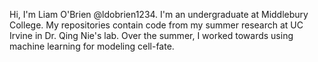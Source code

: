 Hi, I'm Liam O'Brien @ldobrien1234. I'm an undergraduate at Middlebury College. My repositories contain code from my summer research at UC Irvine in Dr. Qing Nie's lab. Over the summer, I worked towards using machine learning for modeling cell-fate.
